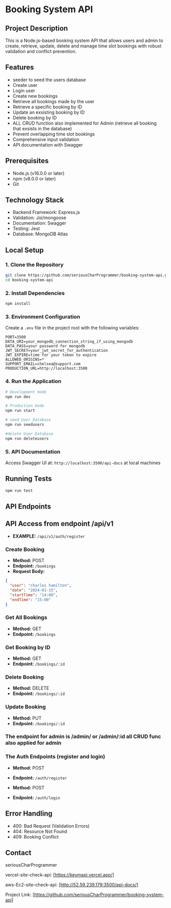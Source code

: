 # Booking System API

## Project Description

This is a Node.js-based booking system API that allows users and admin to create, retrieve, update, delete and manage time slot bookings with robust validation and conflict prevention.

## Features

- seeder to seed the users database
- Create user
- Login user
- Create new bookings
- Retrieve all bookings made by the user
- Retrieve a specific booking by ID
- Update an exsisting booking by ID
- Delete booking by ID
- ALL CRUD function also implemented for Admin (retrieve all booking that exsists in the database)
- Prevent overlapping time slot bookings
- Comprehensive input validation
- API documentation with Swagger

## Prerequisites

- Node.js (v16.0.0 or later)
- npm (v8.0.0 or later)
- Git

## Technology Stack

- Backend Framework: Express.js
- Validation: Joi/mongoose
- Documentation: Swagger
- Testing: Jest
- Database: MongoDB Atlas

## Local Setup

### 1. Clone the Repository

```bash
git clone https://github.com/seriousCharProgrammer/booking-system-api.git
cd booking-system-api
```

### 2. Install Dependencies

```bash
npm install
```

### 3. Environment Configuration

Create a `.env` file in the project root with the following variables:

```
PORT=3500
DATA_URI=your_mongodb_connection_string_if_using_mongodb
DATA_PASS=your password for mongodb
JWT_SECRET=your_jwt_secret_for_authentication
JWT_EXPIRE=time for your token to expire
ALLOWED_ORIGINS=*
SUPPORT_EMAIL=chelsea@support.com
PRODUCTION_URL=http://localhost:3500
```

### 4. Run the Application

```bash
# Development mode
npm run dev

# Production mode
npm run start

# seed User Database
npm run seedusers

#delete User Database
npm run deleteusers
```

### 5. API Documentation

Access Swagger UI at: `http://localhost:3500/api-docs` at local machines

## Running Tests

```bash
npm run test
```

## API Endpoints

## API Access from endpoint /api/v1

- **EXAMPLE:** `/api/v1/auth/register`

### Create Booking

- **Method:** POST
- **Endpoint:** `/bookings`
- **Request Body:**

```json
{
  "user": "charles hamilton",
  "date": "2024-01-15",
  "startTime": "14:00",
  "endTime": "15:00"
}
```

### Get All Bookings

- **Method:** GET
- **Endpoint:** `/bookings`

### Get Booking by ID

- **Method:** GET
- **Endpoint:** `/bookings/:id`

### Delete Booking

- **Method:** DELETE
- **Endpoint:** `/bookings/:id`

### Update Booking

- **Method:** PUT
- **Endpoint:** `/bookings/:id`

### The endpoint for admin is /admin/ or /admin/:id all CRUD func also applied for admin

### The Auth Endpoints (register and login)

- **Method:** POST
- **Endpoint:** `/auth/register`

- **Method:** POST
- **Endpoint:** `/auth/login`

## Error Handling

- 400: Bad Request (Validation Errors)
- 404: Resource Not Found
- 409: Booking Conflict

## Contact

seriousCharProgrammer

vercel-site-check-api: [https://keymapi.vercel.app/]

aws-Ec2-site-check-api: [http://52.59.239.179:3500/api-docs/]

Project Link: [https://github.com/seriousCharProgrammer/booking-system-api]
